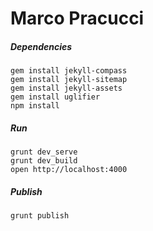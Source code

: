 # Marco Pracucci


##### Dependencies

```
gem install jekyll-compass
gem install jekyll-sitemap
gem install jekyll-assets
gem install uglifier
npm install
```

##### Run

```
grunt dev_serve
grunt dev_build
open http://localhost:4000
```

##### Publish

```
grunt publish
```
